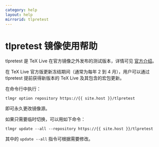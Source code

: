 ```yaml
---
category: help
layout: help
mirrorid: tlpretest
---
```


tlpretest 镜像使用帮助
===================

tlpretest 是 TeX Live 在官方镜像之外发布的测试版本，详情可见 [官方介绍](https://www.tug.org/texlive/pretest.html)。

在 TeX Live 官方版更新冻结期间（通常为每年 2 到 4 月），用户可以通过 tlpretest 提前获得新版本的 TeX Live 及其包含的宏包更新。

在命令行中执行：

```
tlmgr option repository https://{{ site.host }}/tlpretest
```

即可永久更改镜像源。

如果只需要临时切换，可以用如下命令：

```
tlmgr update --all --repository https://{{ site.host }}/tlpretest
```

其中的 `update --all` 指令可根据需要修改。

